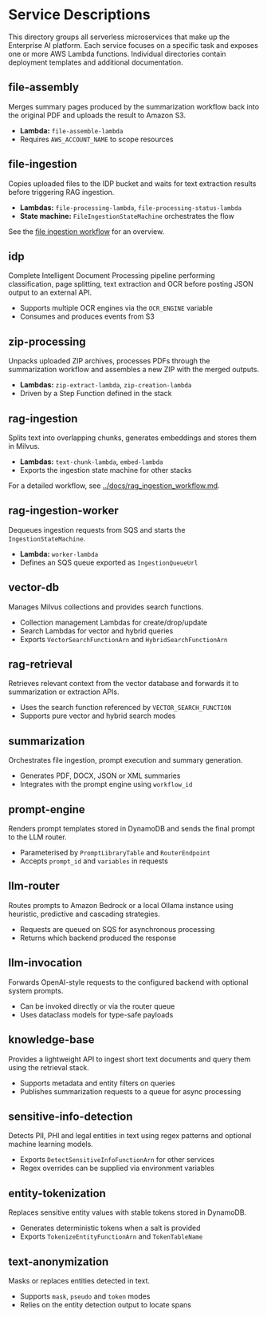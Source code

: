 # Service Descriptions

This directory groups all serverless microservices that make up the Enterprise AI platform. Each service focuses on a specific task and exposes one or more AWS Lambda functions. Individual directories contain deployment templates and additional documentation.

## file-assembly
Merges summary pages produced by the summarization workflow back into the original PDF and uploads the result to Amazon S3.

- **Lambda:** `file-assemble-lambda`
- Requires `AWS_ACCOUNT_NAME` to scope resources

## file-ingestion
Copies uploaded files to the IDP bucket and waits for text extraction results before triggering RAG ingestion.

- **Lambdas:** `file-processing-lambda`, `file-processing-status-lambda`
- **State machine:** `FileIngestionStateMachine` orchestrates the flow

See the [file ingestion workflow](../docs/file_ingestion_workflow.md) for an overview.

## idp
Complete Intelligent Document Processing pipeline performing classification, page splitting, text extraction and OCR before posting JSON output to an external API.

- Supports multiple OCR engines via the `OCR_ENGINE` variable
- Consumes and produces events from S3

## zip-processing
Unpacks uploaded ZIP archives, processes PDFs through the summarization workflow and assembles a new ZIP with the merged outputs.

- **Lambdas:** `zip-extract-lambda`, `zip-creation-lambda`
- Driven by a Step Function defined in the stack

## rag-ingestion
Splits text into overlapping chunks, generates embeddings and stores them in Milvus.

- **Lambdas:** `text-chunk-lambda`, `embed-lambda`
- Exports the ingestion state machine for other stacks

For a detailed workflow, see [../docs/rag_ingestion_workflow.md](../docs/rag_ingestion_workflow.md).

## rag-ingestion-worker
Dequeues ingestion requests from SQS and starts the `IngestionStateMachine`.

- **Lambda:** `worker-lambda`
- Defines an SQS queue exported as `IngestionQueueUrl`

## vector-db
Manages Milvus collections and provides search functions.

- Collection management Lambdas for create/drop/update
- Search Lambdas for vector and hybrid queries
- Exports `VectorSearchFunctionArn` and `HybridSearchFunctionArn`

## rag-retrieval
Retrieves relevant context from the vector database and forwards it to summarization or extraction APIs.

- Uses the search function referenced by `VECTOR_SEARCH_FUNCTION`
- Supports pure vector and hybrid search modes

## summarization
Orchestrates file ingestion, prompt execution and summary generation.

- Generates PDF, DOCX, JSON or XML summaries
- Integrates with the prompt engine using `workflow_id`

## prompt-engine
Renders prompt templates stored in DynamoDB and sends the final prompt to the LLM router.

- Parameterised by `PromptLibraryTable` and `RouterEndpoint`
- Accepts `prompt_id` and `variables` in requests

## llm-router
Routes prompts to Amazon Bedrock or a local Ollama instance using heuristic, predictive and cascading strategies.

- Requests are queued on SQS for asynchronous processing
- Returns which backend produced the response

## llm-invocation
Forwards OpenAI-style requests to the configured backend with optional system prompts.

- Can be invoked directly or via the router queue
- Uses dataclass models for type-safe payloads

## knowledge-base
Provides a lightweight API to ingest short text documents and query them using the retrieval stack.

- Supports metadata and entity filters on queries
- Publishes summarization requests to a queue for async processing

## sensitive-info-detection
Detects PII, PHI and legal entities in text using regex patterns and optional machine learning models.

- Exports `DetectSensitiveInfoFunctionArn` for other services
- Regex overrides can be supplied via environment variables

## entity-tokenization
Replaces sensitive entity values with stable tokens stored in DynamoDB.

- Generates deterministic tokens when a salt is provided
- Exports `TokenizeEntityFunctionArn` and `TokenTableName`

## text-anonymization
Masks or replaces entities detected in text.

- Supports `mask`, `pseudo` and `token` modes
- Relies on the entity detection output to locate spans

